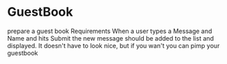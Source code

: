 # GuestBook
prepare a guest book
Requirements
When a user types a Message and Name and hits Submit the new message should be added to the list and displayed.
It doesn't have to look nice, but if you wan't you can pimp your guestbook
